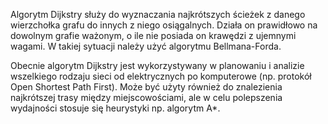 Algorytm Dijkstry służy do wyznaczania najkrótszych ścieżek z danego wierzchołka grafu do innych z niego osiągalnych.
Działa on prawidłowo na dowolnym grafie ważonym, o ile nie posiada on krawędzi z ujemnymi wagami. W takiej sytuacji należy użyć algorytmu Bellmana-Forda.

Obecnie algorytm Dijkstry jest wykorzystywany w planowaniu i analizie wszelkiego rodzaju sieci od elektrycznych po komputerowe (np. protokół Open Shortest Path First). Może być użyty również do znalezienia najkrótszej trasy między miejscowościami, ale w celu polepszenia wydajności stosuje się heurystyki np. algorytm A*.